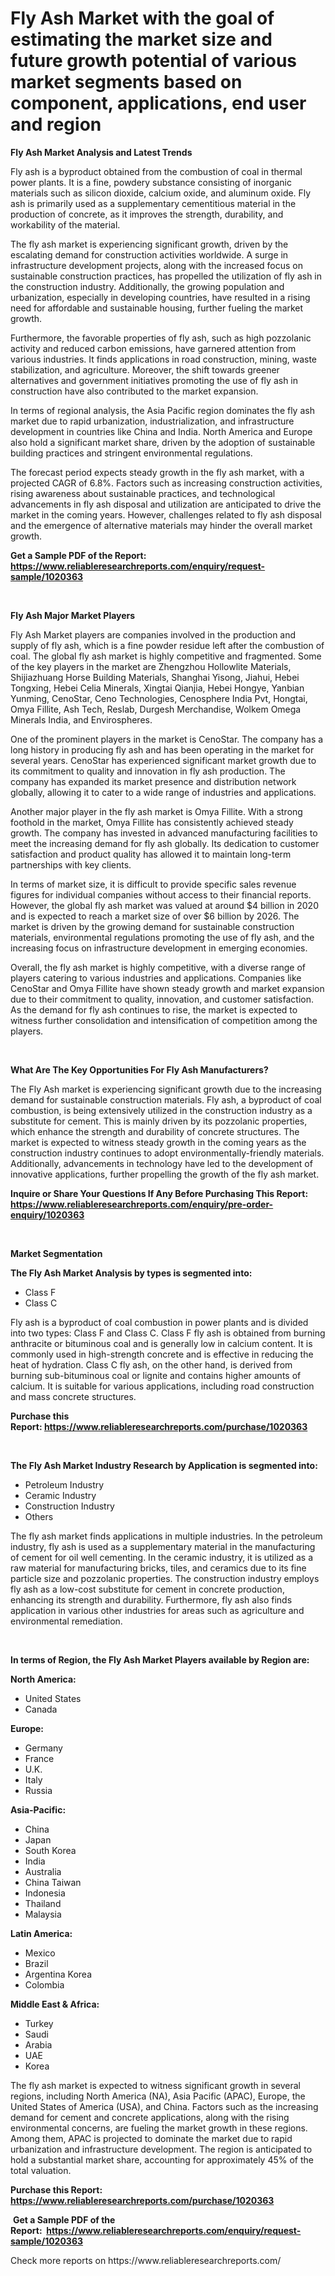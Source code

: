 <p><h1>Fly Ash Market with the goal of estimating the market size and future growth potential of various market segments based on component, applications, end user and region</h1></p><p><strong>Fly Ash Market Analysis and Latest Trends</strong></p>
<p><p>Fly ash is a byproduct obtained from the combustion of coal in thermal power plants. It is a fine, powdery substance consisting of inorganic materials such as silicon dioxide, calcium oxide, and aluminum oxide. Fly ash is primarily used as a supplementary cementitious material in the production of concrete, as it improves the strength, durability, and workability of the material.</p><p>The fly ash market is experiencing significant growth, driven by the escalating demand for construction activities worldwide. A surge in infrastructure development projects, along with the increased focus on sustainable construction practices, has propelled the utilization of fly ash in the construction industry. Additionally, the growing population and urbanization, especially in developing countries, have resulted in a rising need for affordable and sustainable housing, further fueling the market growth.</p><p>Furthermore, the favorable properties of fly ash, such as high pozzolanic activity and reduced carbon emissions, have garnered attention from various industries. It finds applications in road construction, mining, waste stabilization, and agriculture. Moreover, the shift towards greener alternatives and government initiatives promoting the use of fly ash in construction have also contributed to the market expansion.</p><p>In terms of regional analysis, the Asia Pacific region dominates the fly ash market due to rapid urbanization, industrialization, and infrastructure development in countries like China and India. North America and Europe also hold a significant market share, driven by the adoption of sustainable building practices and stringent environmental regulations.</p><p>The forecast period expects steady growth in the fly ash market, with a projected CAGR of 6.8%. Factors such as increasing construction activities, rising awareness about sustainable practices, and technological advancements in fly ash disposal and utilization are anticipated to drive the market in the coming years. However, challenges related to fly ash disposal and the emergence of alternative materials may hinder the overall market growth.</p></p>
<p><strong>Get a Sample PDF of the Report:&nbsp; <a href="https://www.reliableresearchreports.com/enquiry/request-sample/1020363">https://www.reliableresearchreports.com/enquiry/request-sample/1020363</a></strong></p>
<p>&nbsp;</p>
<p><strong>Fly Ash Major Market Players</strong></p>
<p><p>Fly Ash Market players are companies involved in the production and supply of fly ash, which is a fine powder residue left after the combustion of coal. The global fly ash market is highly competitive and fragmented. Some of the key players in the market are Zhengzhou Hollowlite Materials, Shijiazhuang Horse Building Materials, Shanghai Yisong, Jiahui, Hebei Tongxing, Hebei Celia Minerals, Xingtai Qianjia, Hebei Hongye, Yanbian Yunming, CenoStar, Ceno Technologies, Cenosphere India Pvt, Hongtai, Omya Fillite, Ash Tech, Reslab, Durgesh Merchandise, Wolkem Omega Minerals India, and Envirospheres.</p><p>One of the prominent players in the market is CenoStar. The company has a long history in producing fly ash and has been operating in the market for several years. CenoStar has experienced significant market growth due to its commitment to quality and innovation in fly ash production. The company has expanded its market presence and distribution network globally, allowing it to cater to a wide range of industries and applications.</p><p>Another major player in the fly ash market is Omya Fillite. With a strong foothold in the market, Omya Fillite has consistently achieved steady growth. The company has invested in advanced manufacturing facilities to meet the increasing demand for fly ash globally. Its dedication to customer satisfaction and product quality has allowed it to maintain long-term partnerships with key clients.</p><p>In terms of market size, it is difficult to provide specific sales revenue figures for individual companies without access to their financial reports. However, the global fly ash market was valued at around $4 billion in 2020 and is expected to reach a market size of over $6 billion by 2026. The market is driven by the growing demand for sustainable construction materials, environmental regulations promoting the use of fly ash, and the increasing focus on infrastructure development in emerging economies.</p><p>Overall, the fly ash market is highly competitive, with a diverse range of players catering to various industries and applications. Companies like CenoStar and Omya Fillite have shown steady growth and market expansion due to their commitment to quality, innovation, and customer satisfaction. As the demand for fly ash continues to rise, the market is expected to witness further consolidation and intensification of competition among the players.</p></p>
<p>&nbsp;</p>
<p><strong>What Are The Key Opportunities For Fly Ash Manufacturers?</strong></p>
<p><p>The Fly Ash market is experiencing significant growth due to the increasing demand for sustainable construction materials. Fly ash, a byproduct of coal combustion, is being extensively utilized in the construction industry as a substitute for cement. This is mainly driven by its pozzolanic properties, which enhance the strength and durability of concrete structures. The market is expected to witness steady growth in the coming years as the construction industry continues to adopt environmentally-friendly materials. Additionally, advancements in technology have led to the development of innovative applications, further propelling the growth of the fly ash market.</p></p>
<p><strong>Inquire or Share Your Questions If Any Before Purchasing This Report: <a href="https://www.reliableresearchreports.com/enquiry/pre-order-enquiry/1020363">https://www.reliableresearchreports.com/enquiry/pre-order-enquiry/1020363</a></strong></p>
<p>&nbsp;</p>
<p><strong>Market Segmentation</strong></p>
<p><strong>The Fly Ash Market Analysis by types is segmented into:</strong></p>
<p><ul><li>Class F</li><li>Class C</li></ul></p>
<p><p>Fly ash is a byproduct of coal combustion in power plants and is divided into two types: Class F and Class C. Class F fly ash is obtained from burning anthracite or bituminous coal and is generally low in calcium content. It is commonly used in high-strength concrete and is effective in reducing the heat of hydration. Class C fly ash, on the other hand, is derived from burning sub-bituminous coal or lignite and contains higher amounts of calcium. It is suitable for various applications, including road construction and mass concrete structures.</p></p>
<p><strong>Purchase this Report:&nbsp;<a href="https://www.reliableresearchreports.com/purchase/1020363">https://www.reliableresearchreports.com/purchase/1020363</a></strong></p>
<p>&nbsp;</p>
<p><strong>The Fly Ash Market Industry Research by Application is segmented into:</strong></p>
<p><ul><li>Petroleum Industry</li><li>Ceramic Industry</li><li>Construction Industry</li><li>Others</li></ul></p>
<p><p>The fly ash market finds applications in multiple industries. In the petroleum industry, fly ash is used as a supplementary material in the manufacturing of cement for oil well cementing. In the ceramic industry, it is utilized as a raw material for manufacturing bricks, tiles, and ceramics due to its fine particle size and pozzolanic properties. The construction industry employs fly ash as a low-cost substitute for cement in concrete production, enhancing its strength and durability. Furthermore, fly ash also finds application in various other industries for areas such as agriculture and environmental remediation.</p></p>
<p>&nbsp;</p>
<p><strong>In terms of Region, the Fly Ash Market Players available by Region are:</strong></p>
<p>
    <p> <strong> North America: </strong>
        <ul>
            <li>United States</li>
            <li>Canada</li>
        </ul>
        </p> 
    <p> <strong> Europe: </strong>
        <ul>
            <li>Germany</li>
            <li>France</li>
            <li>U.K.</li>
            <li>Italy</li>
            <li>Russia</li>
        </ul>
        </p> 
    <p> <strong> Asia-Pacific: </strong>
        <ul>
            <li>China</li>
            <li>Japan</li>
            <li>South Korea</li>
            <li>India</li>
            <li>Australia</li>
            <li>China Taiwan</li>
            <li>Indonesia</li>
            <li>Thailand</li>
            <li>Malaysia</li>
        </ul>
        </p> 
    <p> <strong> Latin America: </strong>
        <ul>
            <li>Mexico</li>
            <li>Brazil</li>
            <li>Argentina Korea</li>
            <li>Colombia</li>
        </ul>
        </p> 
    <p> <strong> Middle East & Africa: </strong>
        <ul>
            <li>Turkey</li>
            <li>Saudi</li>
            <li>Arabia</li>
            <li>UAE</li>
            <li>Korea</li>
        </ul>
    </p>
    </p>
<p><p>The fly ash market is expected to witness significant growth in several regions, including North America (NA), Asia Pacific (APAC), Europe, the United States of America (USA), and China. Factors such as the increasing demand for cement and concrete applications, along with the rising environmental concerns, are fueling the market growth in these regions. Among them, APAC is projected to dominate the market due to rapid urbanization and infrastructure development. The region is anticipated to hold a substantial market share, accounting for approximately 45% of the total valuation.</p></p>
<p><strong>Purchase this Report: <a href="https://www.reliableresearchreports.com/purchase/1020363">https://www.reliableresearchreports.com/purchase/1020363</a></strong></p>
<p>&nbsp;<strong>Get a Sample PDF of the Report:&nbsp;&nbsp;<a href="https://www.reliableresearchreports.com/enquiry/request-sample/1020363">https://www.reliableresearchreports.com/enquiry/request-sample/1020363</a></strong></p>
<p><strong></strong></p>
<p>Check more reports on https://www.reliableresearchreports.com/</p>